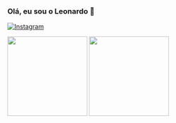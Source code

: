### Olá, eu sou o Leonardo 👋

[![Instagram](https://img.shields.io/badge/Instagram-[E4405F?style-fot-the-badge&logo-instagram&logoColor+white)](https://www.instagram.com/leo_abril)

<!--
**LeoAbril98/leoabril98** is a ✨ _special_ ✨ repository because its `README.md` (this file) appears on your GitHub profile.

Here are some ideas to get you started:

- 🔭 I’m currently working on ...
- 🌱 I’m currently learning ...
- 👯 I’m looking to collaborate on ...
- 🤔 I’m looking for help with ...
- 💬 Ask me about ...
- 📫 How to reach me: ...
- 😄 Pronouns: ...
- ⚡ Fun fact: ...
-->
<div align="center'>
  <a href="https://github.com/LeoAbril98">
  <img height="180em" src="https://github-readme-stats.vercel.app/api?username=leoabril98&show_icons=true&theme=dracula&include_all_commits=true&count_private=true"/>
  <img height="180em" src="https://github-readme-stats.vercel.app/api/top-langs/?username=leoabril98&layout=compact&langs_count=7&theme=dracula"/>
</div>
